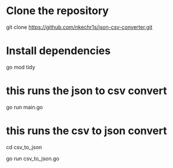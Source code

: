 # Clone the repository
git clone https://github.com/nkechr1s/json-csv-converter.git

# Install dependencies
go mod tidy

# this runs the json to csv convert
go run main.go


# this runs the csv to json convert
cd csv_to_json

go run csv_to_json.go
